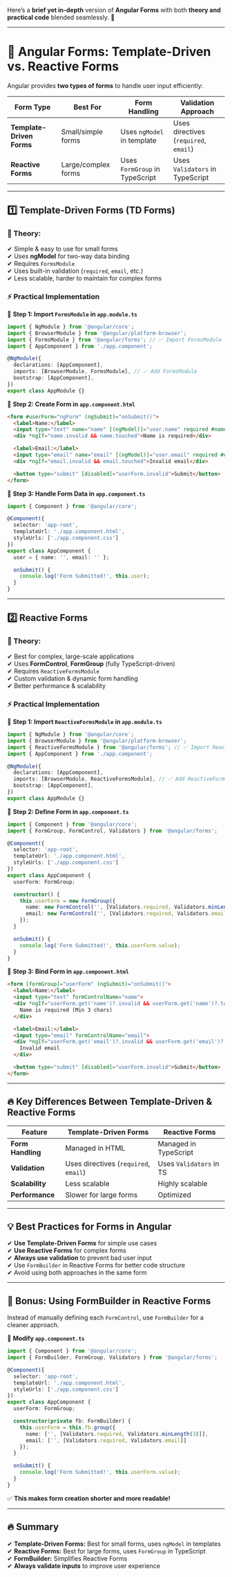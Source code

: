 Here’s a **brief yet in-depth** version of **Angular Forms** with both **theory and practical code** blended seamlessly. 🚀  

---

# **📌 Angular Forms: Template-Driven vs. Reactive Forms**

Angular provides **two types of forms** to handle user input efficiently:  

| **Form Type**          | **Best For**       | **Form Handling** | **Validation Approach** |  
|------------------------|-------------------|-------------------|-------------------------|  
| **Template-Driven Forms** | Small/simple forms | Uses `ngModel` in template | Uses directives (`required`, `email`) |  
| **Reactive Forms** | Large/complex forms | Uses `FormGroup` in TypeScript | Uses `Validators` in TypeScript |  

---

## **1️⃣ Template-Driven Forms (TD Forms)**  
### **📖 Theory:**  
✔ Simple & easy to use for small forms  
✔ Uses **ngModel** for two-way data binding  
✔ Requires `FormsModule`  
✔ Uses built-in validation (`required`, `email`, etc.)  
✔ Less scalable, harder to maintain for complex forms  

### **⚡ Practical Implementation**  

📌 **Step 1: Import `FormsModule` in `app.module.ts`**  
```typescript
import { NgModule } from '@angular/core';
import { BrowserModule } from '@angular/platform-browser';
import { FormsModule } from '@angular/forms'; // ✅ Import FormsModule
import { AppComponent } from './app.component';

@NgModule({
  declarations: [AppComponent],
  imports: [BrowserModule, FormsModule], // ✅ Add FormsModule
  bootstrap: [AppComponent],
})
export class AppModule {}
```

📌 **Step 2: Create Form in `app.component.html`**  
```html
<form #userForm="ngForm" (ngSubmit)="onSubmit()">
  <label>Name:</label>
  <input type="text" name="name" [(ngModel)]="user.name" required #name="ngModel">
  <div *ngIf="name.invalid && name.touched">Name is required</div>

  <label>Email:</label>
  <input type="email" name="email" [(ngModel)]="user.email" required #email="ngModel">
  <div *ngIf="email.invalid && email.touched">Invalid email</div>

  <button type="submit" [disabled]="userForm.invalid">Submit</button>
</form>
```

📌 **Step 3: Handle Form Data in `app.component.ts`**  
```typescript
import { Component } from '@angular/core';

@Component({
  selector: 'app-root',
  templateUrl: './app.component.html',
  styleUrls: ['./app.component.css']
})
export class AppComponent {
  user = { name: '', email: '' };

  onSubmit() {
    console.log('Form Submitted!', this.user);
  }
}
```

---

## **2️⃣ Reactive Forms**  
### **📖 Theory:**  
✔ Best for complex, large-scale applications  
✔ Uses **FormControl**, **FormGroup** (fully TypeScript-driven)  
✔ Requires `ReactiveFormsModule`  
✔ Custom validation & dynamic form handling  
✔ Better performance & scalability  

### **⚡ Practical Implementation**  

📌 **Step 1: Import `ReactiveFormsModule` in `app.module.ts`**  
```typescript
import { NgModule } from '@angular/core';
import { BrowserModule } from '@angular/platform-browser';
import { ReactiveFormsModule } from '@angular/forms'; // ✅ Import ReactiveFormsModule
import { AppComponent } from './app.component';

@NgModule({
  declarations: [AppComponent],
  imports: [BrowserModule, ReactiveFormsModule], // ✅ Add ReactiveFormsModule
  bootstrap: [AppComponent],
})
export class AppModule {}
```

📌 **Step 2: Define Form in `app.component.ts`**  
```typescript
import { Component } from '@angular/core';
import { FormGroup, FormControl, Validators } from '@angular/forms';

@Component({
  selector: 'app-root',
  templateUrl: './app.component.html',
  styleUrls: ['./app.component.css']
})
export class AppComponent {
  userForm: FormGroup;

  constructor() {
    this.userForm = new FormGroup({
      name: new FormControl('', [Validators.required, Validators.minLength(3)]),
      email: new FormControl('', [Validators.required, Validators.email])
    });
  }

  onSubmit() {
    console.log('Form Submitted!', this.userForm.value);
  }
}
```

📌 **Step 3: Bind Form in `app.component.html`**  
```html
<form [formGroup]="userForm" (ngSubmit)="onSubmit()">
  <label>Name:</label>
  <input type="text" formControlName="name">
  <div *ngIf="userForm.get('name')?.invalid && userForm.get('name')?.touched">
    Name is required (Min 3 chars)
  </div>

  <label>Email:</label>
  <input type="email" formControlName="email">
  <div *ngIf="userForm.get('email')?.invalid && userForm.get('email')?.touched">
    Invalid email
  </div>

  <button type="submit" [disabled]="userForm.invalid">Submit</button>
</form>
```

---

## **🔥 Key Differences Between Template-Driven & Reactive Forms**  

| Feature | Template-Driven Forms | Reactive Forms |
|---------|---------------------|---------------|
| **Form Handling** | Managed in HTML | Managed in TypeScript |
| **Validation** | Uses directives (`required`, `email`) | Uses `Validators` in TS |
| **Scalability** | Less scalable | Highly scalable |
| **Performance** | Slower for large forms | Optimized |

---

## **💡 Best Practices for Forms in Angular**  
✔ **Use Template-Driven Forms** for simple use cases  
✔ **Use Reactive Forms** for complex forms  
✔ **Always use validation** to prevent bad user input  
✔ Use `FormBuilder` in Reactive Forms for better code structure  
✔ Avoid using both approaches in the same form  

---

## **📌 Bonus: Using FormBuilder in Reactive Forms**
Instead of manually defining each `FormControl`, use `FormBuilder` for a cleaner approach.

📌 **Modify `app.component.ts`**
```typescript
import { Component } from '@angular/core';
import { FormBuilder, FormGroup, Validators } from '@angular/forms';

@Component({
  selector: 'app-root',
  templateUrl: './app.component.html',
  styleUrls: ['./app.component.css']
})
export class AppComponent {
  userForm: FormGroup;

  constructor(private fb: FormBuilder) {
    this.userForm = this.fb.group({
      name: ['', [Validators.required, Validators.minLength(3)]],
      email: ['', [Validators.required, Validators.email]]
    });
  }

  onSubmit() {
    console.log('Form Submitted!', this.userForm.value);
  }
}
```

✅ **This makes form creation shorter and more readable!**

---

## **🔥 Summary**
✔ **Template-Driven Forms:** Best for small forms, uses `ngModel` in templates  
✔ **Reactive Forms:** Best for large forms, uses `FormGroup` in TypeScript  
✔ **FormBuilder:** Simplifies Reactive Forms  
✔ **Always validate inputs** to improve user experience  

